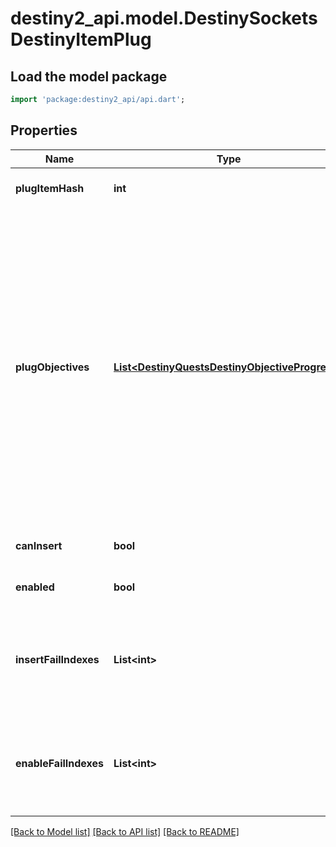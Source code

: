 # destiny2_api.model.DestinySocketsDestinyItemPlug

## Load the model package
```dart
import 'package:destiny2_api/api.dart';
```

## Properties
Name | Type | Description | Notes
------------ | ------------- | ------------- | -------------
**plugItemHash** | **int** | The hash identifier of the DestinyInventoryItemDefinition that represents this plug. | [optional] [default to null]
**plugObjectives** | [**List&lt;DestinyQuestsDestinyObjectiveProgress&gt;**](DestinyQuestsDestinyObjectiveProgress.md) | Sometimes, Plugs may have objectives: these are often used for flavor and display purposes, but they can be used for any arbitrary purpose (both fortunately and unfortunately). Recently (with Season 2) they were expanded in use to be used as the \&quot;gating\&quot; for whether the plug can be inserted at all. For instance, a Plug might be tracking the number of PVP kills you have made. It will use the parent item&#39;s data about that tracking status to determine what to show, and will generally show it using the DestinyObjectiveDefinition&#39;s progressDescription property. Refer to the plug&#39;s itemHash and objective property for more information if you would like to display even more data. | [optional] [default to []]
**canInsert** | **bool** | If true, this plug has met all of its insertion requirements. Big if true. | [optional] [default to null]
**enabled** | **bool** | If true, this plug will provide its benefits while inserted. | [optional] [default to null]
**insertFailIndexes** | **List&lt;int&gt;** | If the plug cannot be inserted for some reason, this will have the indexes into the plug item definition&#39;s plug.insertionRules property, so you can show the reasons why it can&#39;t be inserted.  This list will be empty if the plug can be inserted. | [optional] [default to []]
**enableFailIndexes** | **List&lt;int&gt;** | If a plug is not enabled, this will be populated with indexes into the plug item definition&#39;s plug.enabledRules property, so that you can show the reasons why it is not enabled.  This list will be empty if the plug is enabled. | [optional] [default to []]

[[Back to Model list]](../README.md#documentation-for-models) [[Back to API list]](../README.md#documentation-for-api-endpoints) [[Back to README]](../README.md)


